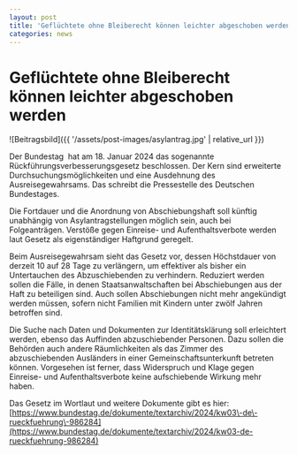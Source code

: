 ```yaml
---
layout: post
title: 'Geflüchtete ohne Bleiberecht können leichter abgeschoben werden'
categories: news
---
```



Geflüchtete ohne Bleiberecht können leichter abgeschoben werden
===============================================================


![Beitragsbild]({{ '/assets/post-images/asylantrag.jpg' | relative_url }})

Der Bundestag  hat am 18\. Januar 2024 das sogenannte Rückführungsverbesserungsgesetz beschlossen. Der Kern sind erweiterte Durchsuchungsmöglichkeiten und eine Ausdehnung des Ausreisegewahrsams. Das schreibt die Pressestelle des Deutschen Bundestages.

Die Fortdauer und die Anordnung von Abschiebungshaft soll künftig unabhängig von Asylantragstellungen möglich sein, auch bei Folgeanträgen. Verstöße gegen Einreise\- und Aufenthaltsverbote werden laut Gesetz als eigenständiger Haftgrund geregelt. 

Beim Ausreisegewahrsam sieht das Gesetz vor, dessen Höchstdauer von derzeit 10 auf 28 Tage zu verlängern, um effektiver als bisher ein Untertauchen des Abzuschiebenden zu verhindern. Reduziert werden sollen die Fälle, in denen Staatsanwaltschaften bei Abschiebungen aus der Haft zu beteiligen sind. Auch sollen Abschiebungen nicht mehr angekündigt werden müssen, sofern nicht Familien mit Kindern unter zwölf Jahren betroffen sind.

Die Suche nach Daten und Dokumenten zur Identitätsklärung soll erleichtert werden, ebenso das Auffinden abzuschiebender Personen. Dazu sollen die Behörden auch andere Räumlichkeiten als das Zimmer des abzuschiebenden Ausländers in einer Gemeinschaftsunterkunft betreten können. Vorgesehen ist ferner, dass Widerspruch und Klage gegen Einreise\- und Aufenthaltsverbote keine aufschiebende Wirkung mehr haben.

Das Gesetz im Wortlaut und weitere Dokumente gibt es hier: [https://www.bundestag.de/dokumente/textarchiv/2024/kw03\-de\-rueckfuehrung\-986284](https://www.bundestag.de/dokumente/textarchiv/2024/kw03-de-rueckfuehrung-986284)

